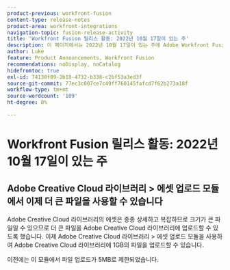 ```yaml
---
product-previous: workfront-fusion
content-type: release-notes
product-area: workfront-integrations
navigation-topic: fusion-release-activity
title: 'Workfront Fusion 릴리스 활동: 2022년 10월 17일이 있는 주'
description: 이 페이지에서는 2022년 10월 17일이 있는 주에 Adobe Workfront Fusion에서 향상된 기능을 모두 설명합니다.
author: Luke
feature: Product Announcements, Workfront Fusion
recommendations: noDisplay, noCatalog
hidefromtoc: true
exl-id: 74130f09-2b18-4732-b338-c2bf53a3ed3f
source-git-commit: 77ec3c007ce7c49ff760145fafcd7f62b273a18f
workflow-type: tm+mt
source-wordcount: '109'
ht-degree: 0%

---
```


# Workfront Fusion 릴리스 활동: 2022년 10월 17일이 있는 주

## Adobe Creative Cloud 라이브러리 > 에셋 업로드 모듈에서 이제 더 큰 파일을 사용할 수 있습니다

Adobe Creative Cloud 라이브러리의 에셋은 종종 상세하고 복잡하므로 크기가 큰 파일일 수 있으므로 더 큰 파일을 Adobe Creative Cloud 라이브러리에 업로드할 수 있도록 했습니다. 이제 Adobe Creative Cloud 라이브러리 > 에셋 업로드 모듈을 사용하여 Adobe Creative Cloud 라이브러리에 1GB의 파일을 업로드할 수 있습니다.

이전에는 이 모듈에서 파일 업로드가 5MB로 제한되었습니다.
